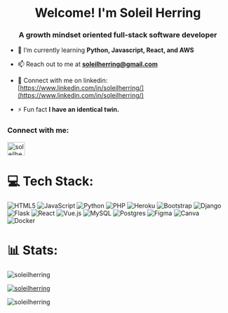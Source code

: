 <h1 align="center">Welcome! I'm Soleil Herring</h1>
<h3 align="center">A growth mindset oriented full-stack software developer</h3>

- 🌱 I’m currently learning **Python, Javascript, React, and AWS**

- 📫 Reach out to me at **soleilherring@gmail.com**

- 📄 Connect with me on linkedin: [https://www.linkedin.com/in/soleilherring/](https://www.linkedin.com/in/soleilherring/)

- ⚡ Fun fact **I have an identical twin.**

<h3 align="left">Connect with me:</h3>
<p align="left">
<a href="https://linkedin.com/in/soleilherring" target="blank"><img align="center" src="https://raw.githubusercontent.com/rahuldkjain/github-profile-readme-generator/master/src/images/icons/Social/linked-in-alt.svg" alt="soleilherring" height="30" width="40" /></a>
</p>

# 💻 Tech Stack:
![HTML5](https://img.shields.io/badge/html5-%23E34F26.svg?style=for-the-badge&logo=html5&logoColor=white) ![JavaScript](https://img.shields.io/badge/javascript-%23323330.svg?style=for-the-badge&logo=javascript&logoColor=%23F7DF1E) ![Python](https://img.shields.io/badge/python-3670A0?style=for-the-badge&logo=python&logoColor=ffdd54) ![PHP](https://img.shields.io/badge/php-%23777BB4.svg?style=for-the-badge&logo=php&logoColor=white) ![Heroku](https://img.shields.io/badge/heroku-%23430098.svg?style=for-the-badge&logo=heroku&logoColor=white) ![Bootstrap](https://img.shields.io/badge/bootstrap-%238511FA.svg?style=for-the-badge&logo=bootstrap&logoColor=white) ![Django](https://img.shields.io/badge/django-%23092E20.svg?style=for-the-badge&logo=django&logoColor=white) ![Flask](https://img.shields.io/badge/flask-%23000.svg?style=for-the-badge&logo=flask&logoColor=white) ![React](https://img.shields.io/badge/react-%2320232a.svg?style=for-the-badge&logo=react&logoColor=%2361DAFB) ![Vue.js](https://img.shields.io/badge/vue.js-%2335495e.svg?style=for-the-badge&logo=vuedotjs&logoColor=%234FC08D) ![MySQL](https://img.shields.io/badge/mysql-%2300000f.svg?style=for-the-badge&logo=mysql&logoColor=white) ![Postgres](https://img.shields.io/badge/postgres-%23316192.svg?style=for-the-badge&logo=postgresql&logoColor=white) ![Figma](https://img.shields.io/badge/figma-%23F24E1E.svg?style=for-the-badge&logo=figma&logoColor=white) ![Canva](https://img.shields.io/badge/Canva-%2300C4CC.svg?style=for-the-badge&logo=Canva&logoColor=white) ![Docker](https://img.shields.io/badge/docker-%230db7ed.svg?style=for-the-badge&logo=docker&logoColor=white)

# 📊 Stats:

<p align="left"> <img src="https://komarev.com/ghpvc/?username=soleilherring&label=Profile%20views&color=0e75b6&style=flat" alt="soleilherring" /> </p>

<p align="left"> <a href="https://github.com/ryo-ma/github-profile-trophy"><img src="https://github-profile-trophy.vercel.app/?username=soleilherring" alt="soleilherring" /></a> </p>
<p><img align="left" src="https://github-readme-stats.vercel.app/api/top-langs?username=soleilherring&show_icons=true&locale=en&layout=compact" alt="soleilherring" /></p>
